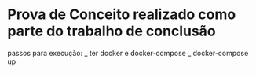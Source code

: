 # Prova de Conceito realizado como parte do trabalho de conclusão

passos para execução:
_ ter docker e docker-compose
_ docker-compose up
